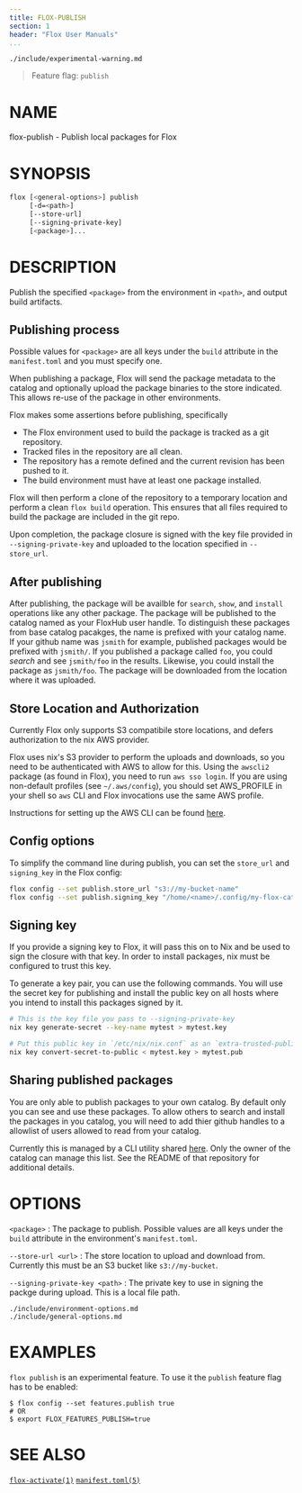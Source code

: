 ```yaml
---
title: FLOX-PUBLISH
section: 1
header: "Flox User Manuals"
...
```


```{.include}
./include/experimental-warning.md
```
> Feature flag: `publish`

# NAME

flox-publish - Publish local packages for Flox


# SYNOPSIS

``` bash
flox [<general-options>] publish
     [-d=<path>]
     [--store-url]
     [--signing-private-key]
     [<package>]...
```

# DESCRIPTION

Publish the specified `<package>` from the environment in `<path>`,
and output build artifacts.

## Publishing process

Possible values for `<package>` are all keys under the `build` attribute
in the `manifest.toml` and you must specify one.

When publishing a package,
Flox will send the package metadata to the catalog
and optionally upload the package binaries to the store indicated.
This allows re-use of the package in other environments.

Flox makes some assertions before publishing, specifically

- The Flox environment used to build the package is tracked as a git repository.
- Tracked files in the repository are all clean.
- The repository has a remote defined and the current revision has been pushed to it.
- The build environment must have at least one package installed.

Flox will then perform a clone of the repository
to a temporary location
and perform a clean `flox build` operation.
This ensures that all files
required to build the package are included in the git repo.

Upon completion,
the package closure is signed with the key file provided in `--signing-private-key`
and uploaded to the location specified in `--store_url`.

## After publishing

After publishing,
the package will be availble for `search`, `show`, and `install` operations
like any other package.
The package will be published
to the catalog named as your FloxHub user handle.
To distinguish these packages
from base catalog pacakges,
the name is prefixed with your catalog name.
If your github name was `jsmith` for example,
published packages would be prefixed with `jsmith/`.
If you published a package called `foo`,
you could _search_ and see `jsmith/foo` in the results.
Likewise, you could install the package as
`jsmith/foo`.
The package will be downloaded from the location where it was uploaded.

## Store Location and Authorization

Currently Flox only supports S3 compatibile store locations,
and defers authorization to the nix AWS provider.

Flox uses nix's S3 provider to perform the uploads and downloads,
so you need to be authenticated with AWS
to allow for this.
Using the `awscli2` package (as found in Flox),
you need to run `aws sso login`.
If you are using non-default profiles (see `~/.aws/config`),
you should set AWS_PROFILE in your shell
so `aws` CLI and Flox invocations
use the same AWS profile.

Instructions for setting up the AWS CLI
can be found [here](https://docs.aws.amazon.com/cli/latest/userguide/getting-started-quickstart.html).

## Config options

To simplify the command line during publish,
you can set the `store_url` and `signing_key`
in the Flox config:

``` bash
flox config --set publish.store_url "s3://my-bucket-name"
flox config --set publish.signing_key "/home/<name>/.config/my-flox-catalog.key"
```

## Signing key

If you provide a signing key to Flox,
it will pass this on to Nix
and be used to sign the closure
with that key.
In order to install packages,
nix must be configured to trust this key.

To generate a key pair,
you can use the following commands.
You will use the secret key for publishing
and install the public key on all hosts
where you intend to install this packages
signed by it.

``` bash
# This is the key file you pass to --signing-private-key
nix key generate-secret --key-name mytest > mytest.key

# Put this public key in `/etc/nix/nix.conf` as an `extra-trusted-public-keys` and restart the nix-daemon
nix key convert-secret-to-public < mytest.key > mytest.pub
```

## Sharing published packages

You are only able to publish packages to your own catalog.
By default only you can see and use these packages.
To allow others
to search and install the packages in you catalog,
you will need to add thier github handles
to a allowlist of users allowed to read from your catalog.

Currently this is managed by a CLI utility shared
[here](https://github.com/flox/catalog-util).
Only the owner of the catalog can manage this list.
See the README of that repository
for additional details.

# OPTIONS

`<package>`
:   The package to publish.
    Possible values are all keys under the `build` attribute
    in the environment's `manifest.toml`.

`--store-url <url>`
:   The store location to upload and download from.
    Currently this must be an S3 bucket like
    `s3://my-bucket`.

`--signing-private-key <path>`
:   The private key to use in signing the packge
    during upload.  This is a local file path.

```{.include}
./include/environment-options.md
./include/general-options.md
```

# EXAMPLES

`flox publish` is an experimental feature.
To use it the `publish` feature flag has to be enabled:

```shell
$ flox config --set features.publish true
# OR
$ export FLOX_FEATURES_PUBLISH=true
```

# SEE ALSO

[`flox-activate(1)`](./flox-activate.md)
[`manifest.toml(5)`](./manifest.toml.md)
